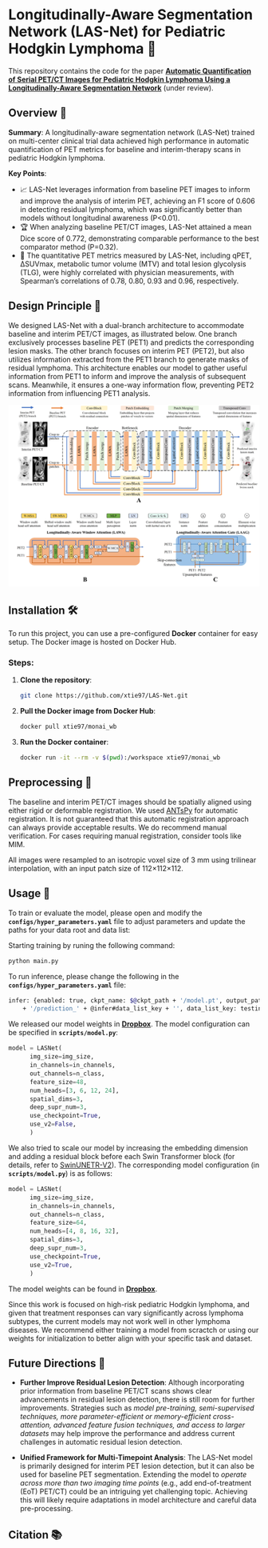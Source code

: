 # Longitudinally-Aware Segmentation Network (LAS-Net) for Pediatric Hodgkin Lymphoma :bookmark_tabs:

This repository contains the code for the paper [**Automatic Quantification of Serial PET/CT Images for Pediatric Hodgkin Lymphoma Using a Longitudinally-Aware Segmentation Network**](https://arxiv.org/abs/2404.08611) (under review).

## Overview :mag_right:
**Summary**: 
A longitudinally-aware segmentation network (LAS-Net) trained on multi-center clinical trial data achieved high performance in automatic quantification of PET metrics for baseline and interim-therapy scans in pediatric Hodgkin lymphoma. 

**Key Points**:
- :chart_with_upwards_trend: LAS-Net leverages information from baseline PET images to inform and improve the analysis of interim PET, achieving an F1 score of 0.606 in detecting residual lymphoma, which was significantly better than models without longitudinal awareness (P<0.01).
- :trophy: When analyzing baseline PET/CT images, LAS-Net attained a mean Dice score of 0.772, demonstrating comparable performance to the best comparator method (P=0.32).
- :medal_sports: The quantitative PET metrics measured by LAS-Net, including qPET, ∆SUVmax, metabolic tumor volume (MTV) and total lesion glycolysis (TLG), were highly correlated with physician measurements, with Spearman’s correlations of 0.78, 0.80, 0.93 and 0.96, respectively. 

## Design Principle :triangular_ruler:
We designed LAS-Net with a dual-branch architecture to accommodate baseline and interim PET/CT images, as illustrated below. One branch exclusively processes baseline PET (PET1) and predicts the corresponding lesion masks. The other branch focuses on interim PET (PET2), but also utilizes information extracted from the PET1 branch to generate masks of residual lymphoma. This architecture enables our model to gather useful information from PET1 to inform and improve the analysis of subsequent scans. Meanwhile, it ensures a one-way information flow, preventing PET2 information from influencing PET1 analysis. 

![LASNet Architecture](./images/lasnet_model.jpg)


## Installation 🛠

To run this project, you can use a pre-configured **Docker** container for easy setup. The Docker image is hosted on Docker Hub.

### Steps:

1. **Clone the repository**:
   ```bash
   git clone https://github.com/xtie97/LAS-Net.git
   ```
2. **Pull the Docker image from Docker Hub**:
    ```bash
   docker pull xtie97/monai_wb
   ```
3. **Run the Docker container**:
   ```bash
   docker run -it --rm -v $(pwd):/workspace xtie97/monai_wb
   ```

## Preprocessing 🧩
The baseline and interim PET/CT images should be spatially aligned using either rigid or deformable registration. We used [ANTsPy](https://github.com/ANTsX/ANTsPy) for automatic registration. It is not guaranteed that this automatic registration approach can always provide acceptable results. We do recommend manual verification. For cases requiring manual registration, consider tools like MIM. 

All images were resampled to an isotropic voxel size of 3 mm using trilinear interpolation, with an input patch size of 112×112×112.


## Usage 🚀
To train or evaluate the model, please open and modify the **`configs/hyper_parameters.yaml`** file to adjust parameters and update the paths for your data root and data list:

Starting training by runing the following command:
```bash
python main.py
```
To run inference, please change the following in the **`configs/hyper_parameters.yaml`** file:
```bash
infer: {enabled: true, ckpt_name: $@ckpt_path + '/model.pt', output_path: $@bundle_root
    + '/prediction_' + @infer#data_list_key + '', data_list_key: testing}  
```

We released our model weights in [**Dropbox**](https://www.dropbox.com/scl/fo/6ihu7tjk2yqe75bylyy0t/h?rlkey=79nzdg6ouzx8tddot693z6c1e&st=4jlqmtvi&dl=0). The model configuration can be specified in **`scripts/model.py`**:
```python
model = LASNet(
      img_size=img_size,
      in_channels=in_channels,
      out_channels=n_class,
      feature_size=48,
      num_heads=[3, 6, 12, 24],
      spatial_dims=3,
      deep_supr_num=3,
      use_checkpoint=True,
      use_v2=False,
      )
```

We also tried to scale our model by increasing the embedding dimension and adding a residual block before each Swin Transformer block (for details, refer to [SwinUNETR-V2](https://link.springer.com/chapter/10.1007/978-3-031-43901-8_40)). The corresponding model configuration (in **`scripts/model.py`**) is as follows:
```python
model = LASNet(
      img_size=img_size,
      in_channels=in_channels,
      out_channels=n_class,
      feature_size=64,
      num_heads=[4, 8, 16, 32],
      spatial_dims=3,
      deep_supr_num=3,
      use_checkpoint=True,
      use_v2=True,
      )
```
The model weights can be found in [**Dropbox**](https://www.dropbox.com/scl/fo/5k79nn3wibpp8vytchaq9/AIeel2joOwXjCCEWPkSHIRQ?rlkey=0pjjnd8eeyo7iwawxe9vsjgeb&st=7ouarfoe&dl=0).

Since this work is focused on high-risk pediatric Hodgkin lymphoma, and given that treatment responses can vary significantly across lymphoma subtypes, the current models may not work well in other lymphoma diseases. We recommend either training a model from scractch or using our weights for initialization to better align with your specific task and dataset.

## Future Directions :dart:
- **Further Improve Residual Lesion Detection**: Although incorporating prior information from baseline PET/CT scans shows clear advancements in residual lesion detection, there is still room for further improvements. Strategies such as *model pre-training, semi-supervised techniques, more parameter-efficient or memory-efficient cross-attention, advanced feature fusion techniques, and access to larger datasets* may help improve the performance and address current challenges in automatic residual lesion detection.
  
- **Unified Framework for Multi-Timepoint Analysis**: The LAS-Net model is primarily designed for interim PET lesion detection, but it can also be used for baseline PET segmentation. Extending the model to *operate across more than two imaging time points* (e.g., add end-of-treatment (EoT) PET/CT) could be an intriguing yet challenging topic. Achieving this will likely require adaptations in model architecture and careful data pre-processing. 

## Citation 📚



